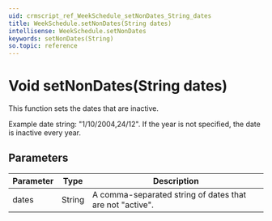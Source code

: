 ```yaml
---
uid: crmscript_ref_WeekSchedule_setNonDates_String_dates
title: WeekSchedule.setNonDates(String dates)
intellisense: WeekSchedule.setNonDates
keywords: setNonDates(String)
so.topic: reference
---
```


# Void setNonDates(String dates)

This function sets the dates that are inactive.

Example date string: "1/10/2004,24/12". If the year is not specified, the date is inactive every year.

## Parameters

| Parameter | Type | Description |
|---|---|---|
| dates | String | A comma-separated string of dates that are not "active".
